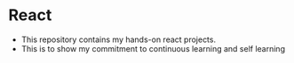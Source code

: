 ﻿# React
- This repository contains my hands-on react projects. 
- This is to show my commitment to continuous learning and self learning

